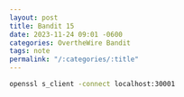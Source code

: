 ```yaml
---
layout: post
title: Bandit 15
date: 2023-11-24 09:01 -0600
categories: OvertheWire Bandit
tags: note
permalink: "/:categories/:title"
---
```



```bash
openssl s_client -connect localhost:30001
```

